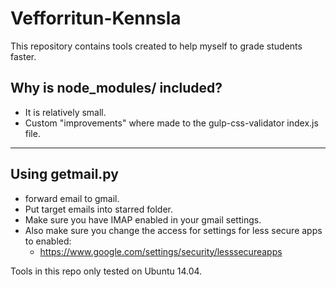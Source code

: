 Vefforritun-Kennsla
===================

This repository contains tools created to help myself to grade students faster.


Why is node_modules/ included?
------------------------------

- It is relatively small.
- Custom "improvements" where made to the gulp-css-validator index.js file.

---


Using getmail.py
----------------

- forward email to gmail.
- Put target emails into starred folder.
- Make sure you have IMAP enabled in your gmail settings.
- Also make sure you change the access for settings for less secure apps to enabled:
    - https://www.google.com/settings/security/lesssecureapps



Tools in this repo only tested on Ubuntu 14.04.

